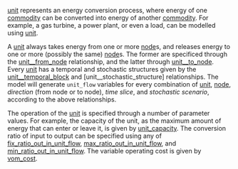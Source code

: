 [unit](@ref) represents an energy conversion process, where energy of one [commodity](@ref) can be converted
into energy of another [commodity](@ref). For example, a gas turbine, a power plant, or even a load,
can be modelled using [unit](@ref).

A [unit](@ref) always takes energy from one or more [node](@ref)s, and releases energy to
one or more (possibly the same) [node](@ref)s.
The former are specificed through the [unit\_\_from\_node](@ref) relationship,
and the latter through [unit\_\_to\_node](@ref).
Every [unit](@ref) has a temporal and stochastic structures given by the
[unit\_\_temporal\_block](@ref) and [unit\_\_stochastic\_structure] relationships.
The model will generate `unit_flow` variables for every combination of
[unit](@ref), [node](@ref), *direction* (from node or to node), *time slice*, and *stochastic scenario*,
according to the above relationships.

The operation of the [unit](@ref) is specified through a number of parameter values.
For example, the capacity of the unit, as the maximum amount of energy that can enter or leave it,
is given by [unit\_capacity](@ref).
The conversion ratio of input to output can be specified using any of [fix\_ratio\_out\_in\_unit\_flow](@ref),
[max\_ratio\_out\_in\_unit\_flow](@ref), and [min\_ratio\_out\_in\_unit\_flow](@ref).
The variable operating cost is given by [vom\_cost](@ref).
